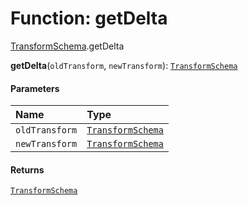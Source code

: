# Function: getDelta

[TransformSchema](/en/auto-docs/fixed-layout-editor/modules/TransformSchema.md).getDelta

**getDelta**(`oldTransform`, `newTransform`): [`TransformSchema`](/en/auto-docs/fixed-layout-editor/interfaces/TransformSchema-1.md)

#### Parameters

| Name | Type |
| :------ | :------ |
| `oldTransform` | [`TransformSchema`](/en/auto-docs/fixed-layout-editor/interfaces/TransformSchema-1.md) |
| `newTransform` | [`TransformSchema`](/en/auto-docs/fixed-layout-editor/interfaces/TransformSchema-1.md) |

#### Returns

[`TransformSchema`](/en/auto-docs/fixed-layout-editor/interfaces/TransformSchema-1.md)
